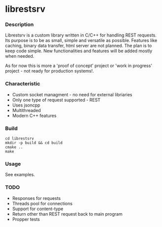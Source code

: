 # librestsrv

### Description ###
Librestsrv is a custom library written in C/C++ for handling REST requests. Its purpose is to be as small, simple and versatile as possible. Features like caching, binary data transfer, html server are not planned. The plan is to keep code simple.
New functionalities and features will be added mostly when needed.

As for now this is more a 'proof of concept' project or 'work in progress' project - not ready for production systems!.

### Characteristic ###
 * Custom socket managment - no need for external libriaries
 * Only one type of request supported - REST
 * Uses jsoncpp
 * Multithreaded
 * Modern C++ features

### Build ###
```
cd librestsrv
mkdir -p build && cd build
cmake ..
make
```

### Usage ###
See examples.

### TODO ###
 * Responses for requests
 * Threads pool for connections
 * Support for content-type
 * Return other than REST request back to main program
 * Propper tests
